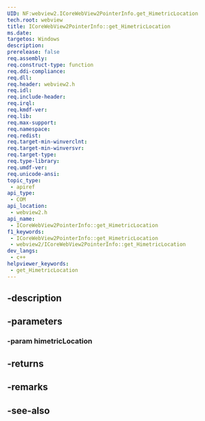 ```yaml
---
UID: NF:webview2.ICoreWebView2PointerInfo.get_HimetricLocation
tech.root: webview
title: ICoreWebView2PointerInfo::get_HimetricLocation
ms.date: 
targetos: Windows
description: 
prerelease: false
req.assembly: 
req.construct-type: function
req.ddi-compliance: 
req.dll: 
req.header: webview2.h
req.idl: 
req.include-header: 
req.irql: 
req.kmdf-ver: 
req.lib: 
req.max-support: 
req.namespace: 
req.redist: 
req.target-min-winverclnt: 
req.target-min-winversvr: 
req.target-type: 
req.type-library: 
req.umdf-ver: 
req.unicode-ansi: 
topic_type:
 - apiref
api_type:
 - COM
api_location:
 - webview2.h
api_name:
 - ICoreWebView2PointerInfo::get_HimetricLocation
f1_keywords:
 - ICoreWebView2PointerInfo::get_HimetricLocation
 - webview2/ICoreWebView2PointerInfo::get_HimetricLocation
dev_langs:
 - c++
helpviewer_keywords:
 - get_HimetricLocation
---
```


## -description

## -parameters

### -param himetricLocation

## -returns

## -remarks

## -see-also

